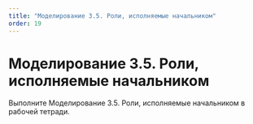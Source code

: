 ```yaml
---
title: "Моделирование 3.5. Роли, исполняемые начальником"
order: 19
---
```


# Моделирование 3.5. Роли, исполняемые начальником

Выполните Моделирование 3.5. Роли, исполняемые начальником в рабочей тетради.